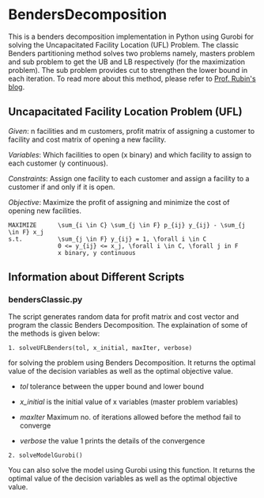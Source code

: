 # BendersDecomposition

This is a benders decomposition implementation in Python using Gurobi for solving the Uncapacitated Facility Location (UFL) Problem. The classic Benders partitioning method solves two problems namely, masters problem and sub problem to get the UB and LB respectively (for the maximization problem). The sub problem provides cut to strengthen the lower bound in each iteration. To read more about this method, please refer to [Prof. Rubin's blog](https://orinanobworld.blogspot.com/2011/10/benders-decomposition-then-and-now.html).

## Uncapacitated Facility Location Problem (UFL)
*Given*: n facilities and m customers, profit matrix of assigning a customer to facility and cost matrix of opening a new facility.

*Variables*: Which facilities to open (x binary) and which facility to assign to each customer (y continuous).

*Constraints*: Assign one facility to each customer and assign a facility to a customer if and only if it is open.

*Objective*: Maximize the profit of assigning and minimize the cost of opening new facilities.
```
MAXIMIZE      \sum_{i \in C} \sum_{j \in F} p_{ij} y_{ij} - \sum_{j \in F} x_j
s.t.          \sum_{j \in F} y_{ij} = 1, \forall i \in C
              0 <= y_{ij} <= x_j, \forall i \in C, \forall j in F
              x binary, y continuous
```
## Information about Different Scripts
### bendersClassic.py
The script generates random data for profit matrix and cost vector and program the classic Benders Decomposition. The explaination of some of the methods is given below:

```
1. solveUFLBenders(tol, x_initial, maxIter, verbose)
```
for solving the problem using Benders Decomposition. It returns the optimal value of the decision variables as well as the optimal objective value.

 - *tol* tolerance between the upper bound and lower bound
 
 - *x_initial* is the initial value of x variables (master problem variables)
 
 - *maxIter* Maximum no. of iterations allowed before the method fail to converge
 
 - *verbose* the value 1 prints the details of the convergence
 
 
```
2. solveModelGurobi()
```
 You can also solve the model using Gurobi using this function. It returns the optimal value of the decision variables as well as the optimal objective value.
 

